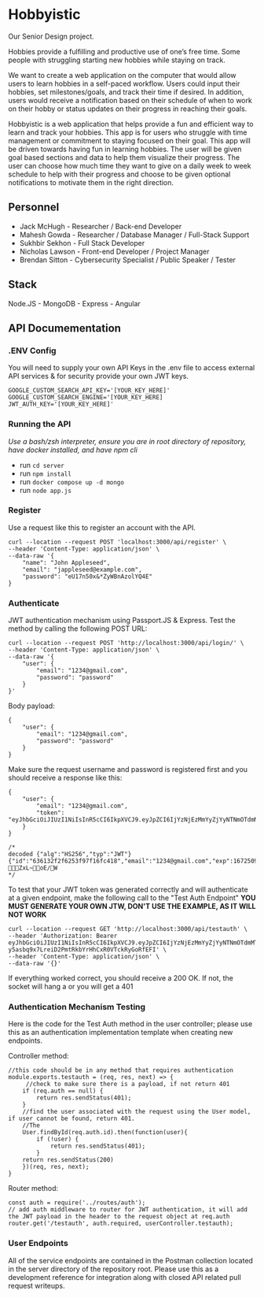 # Hobbyistic 

Our Senior Design project.

Hobbies provide a fulfilling and productive use of one’s free time. Some people with struggling starting new hobbies while staying on track. 

We want to create a web application on the computer that would allow users to learn hobbies in a self-paced workflow. Users could input their hobbies, set milestones/goals, and track their time if desired. In addition, users would receive a notification based on their schedule of when to work on their hobby or status updates on their progress in reaching their goals. 

Hobbyistic is a web application that helps provide a fun and efficient way to learn and track your hobbies. This app is for users who struggle with time management or commitment to staying focused on their goal. This app will be driven towards having fun in learning hobbies. The user will be given goal based sections and data to help them visualize their progress. The user can choose how much time they want to give on a daily week to week schedule to help with their progress and choose to be given optional notifications to motivate them in the right direction.

## Personnel
* Jack McHugh - Researcher / Back-end Developer
* Mahesh Gowda - Researcher / Database Manager / Full-Stack Support
* Sukhbir Sekhon - Full Stack Developer
* Nicholas Lawson - Front-end Developer / Project Manager
* Brendan Sitton - Cybersecurity Specialist / Public Speaker / Tester

## Stack
Node.JS - MongoDB - Express - Angular

## API Documementation

### .ENV Config

You will need to supply your own API Keys in the .env file to access external API services & for security provide your own JWT keys.

```
GOOGLE_CUSTOM_SEARCH_API_KEY='[YOUR_KEY_HERE]'
GOOGLE_CUSTOM_SEARCH_ENGINE='[YOUR_KEY_HERE]
JWT_AUTH_KEY='[YOUR_KEY_HERE]'
```

### Running the API

*Use a bash/zsh interpreter, ensure you are in root directory of repository, have docker installed, and have npm cli*

- run `cd server`
- run `npm install`
- run `docker compose up -d mongo`
- run `node app.js`


### Register

Use a request like this to register an account with the API.

```
curl --location --request POST 'localhost:3000/api/register' \
--header 'Content-Type: application/json' \
--data-raw '{
    "name": "John Appleseed",
    "email": "jappleseed@example.com",
    "password": "eU17n50x&*ZyWBnAzolYQ4E"
}
```

### Authenticate

JWT authentication mechanism using Passport.JS & Express. Test the method by calling the following POST URL:

```
curl --location --request POST 'http://localhost:3000/api/login/' \
--header 'Content-Type: application/json' \
--data-raw '{
    "user": {
        "email": "1234@gmail.com",
        "password": "password"
    } 
}'
```

Body payload:

```
{
    "user": {
        "email": "1234@gmail.com",
        "password": "password"
    } 
}
```

Make sure the request username and password is registered first and you should receive a response like this:

```
{
    "user": {
        "email": "1234@gmail.com",
        "token": "eyJhbGciOiJIUzI1NiIsInR5cCI6IkpXVCJ9.eyJpZCI6IjYzNjEzMmYyZjYyNTNmOTdmMTZmYzQxOCIsImVtYWlsIjoiMTIzNEBnbWFpbC5jb20iLCJleHAiOjE2NzI1MTAxNDcsImlhdCI6MTY2NzMyMjU0N30.bl7NY9o_ChXjLzAi93V4g3IyVwcYd4BbJVF9aV1TwXk"
    }
}

/*
decoded {"alg":"HS256","typ":"JWT"}{"id":"636132f2f6253f97f16fc418","email":"1234@gmail.com","exp":1672509530,"iat":1667321930}	ZxL~oE/W
*/
```
To test that your JWT token was generated correctly and will authenticate at a given endpoint, make the following call to the "Test Auth Endpoint"
**YOU MUST GENERATE YOUR OWN JTW, DON'T USE THE EXAMPLE, AS IT WILL NOT WORK**

```
curl --location --request GET 'http://localhost:3000/api/testauth' \
--header 'Authorization: Bearer eyJhbGciOiJIUzI1NiIsInR5cCI6IkpXVCJ9.eyJpZCI6IjYzNjEzMmYyZjYyNTNmOTdmMTZmYzQxOCIsImV4cCI6MTY3Mjk1OTc2MCwiaWF0IjoxNjY3Nzc1NzYwfQ.-y5asbq9x7LreiD2PmtRkbYrHhCxR0VTckRyGoRfEFI' \
--header 'Content-Type: application/json' \
--data-raw '{}'
```

If everything worked correct, you should receive a 200 OK. If not, the socket will hang a or you will get a 401

### Authentication Mechanism Testing

Here is the code for the Test Auth method in the user controller; please use this as an authentication implementation template when creating new endpoints.

Controller method:
```
//this code should be in any method that requires authentication
module.exports.testauth = (req, res, next) => {
     //check to make sure there is a payload, if not return 401
    if (req.auth == null) {
        return res.sendStatus(401); 
    }
    //find the user associated with the request using the User model, if user cannot be found, return 401.
    //The 
    User.findById(req.auth.id).then(function(user){
        if (!user) { 
            return res.sendStatus(401); 
        }
    return res.sendStatus(200)
    })(req, res, next);
}
```

Router method:

```
const auth = require('../routes/auth');
// add auth middleware to router for JWT authentication, it will add the JWT payload in the header to the request object at req.auth
router.get('/testauth', auth.required, userController.testauth);
```

### User Endpoints

All of the service endpoints are contained in the Postman collection located in the server directory of the repository root. Please use this as a development reference for integration along with closed API related pull request writeups.


